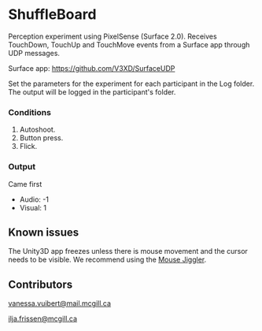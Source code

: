 # ShuffleBoard
Perception experiment using PixelSense (Surface 2.0).
Receives TouchDown, TouchUp and TouchMove events from a Surface app through UDP messages.

Surface app: https://github.com/V3XD/SurfaceUDP

Set the parameters for the experiment for each participant in the Log folder. The output will be logged in the participant's folder.

### Conditions
1. Autoshoot.
2. Button press.
3. Flick.

### Output
Came first
- Audio: -1
- Visual: 1

## Known issues
The Unity3D app freezes unless there is mouse movement and the cursor needs to be visible.
We recommend using the [Mouse Jiggler](https://mousejiggler.codeplex.com/).

## Contributors
vanessa.vuibert@mail.mcgill.ca

ilja.frissen@mcgill.ca
